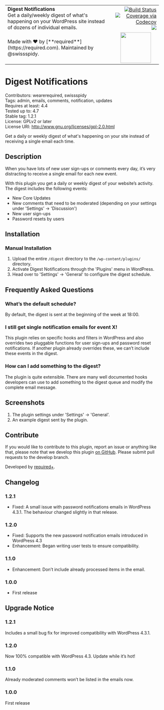 <table width="100%">
	<tr>
		<td align="left" width="70%">
			<strong>Digest Notifications</strong><br />
			Get a daily/weekly digest of what's happening on your WordPress site instead of dozens of individual emails.
		</td>
		<td align="right" width="30%">
			<a href="https://travis-ci.org/wearerequired/digest">
				<img src="https://travis-ci.org/wearerequired/digest.svg?branch=master" alt="Build Status" />
			</a>
			<br />
			<a href="https://codecov.io/gh/wearerequired/digest?branch=master">
				<img src="https://codecov.io/gh/wearerequired/digest/coverage.svg?branch=master" alt="Coverage via Codecov" />
			</a>
			<br />
			<a href="https://codeclimate.com/github/wearerequired/digest">
				<img src="https://codeclimate.com/github/wearerequired/digest/badges/gpa.svg" />
			</a>
		</td>
	</tr>
	<tr>
		<td>
			Made with ❤️ by [**required**](https://required.com). Maintained by @swissspidy.
		</td>
		<td align="center">
			<img src="https://required.com/content/themes/required-valencia/img/logo-required.svg" width="100" />
		</td>
	</tr>
</table>


# Digest Notifications #

Contributors:      wearerequired, swissspidy  
Tags:              admin, emails, comments, notification, updates  
Requires at least: 4.4  
Tested up to:      4.7  
Stable tag:        1.2.1  
License:           GPLv2 or later  
License URI:       http://www.gnu.org/licenses/gpl-2.0.html  

Get a daily or weekly digest of what's happening on your site instead of receiving a single email each time.

## Description ##

When you have lots of new user sign-ups or comments every day, it’s very distracting to receive a single email for each new event.

With this plugin you get a daily or weekly digest of your website’s activity. The digest includes the following events:

* New Core Updates
* New comments that need to be moderated (depending on your settings under 'Settings' -> 'Discussion')
* New user sign-ups
* Password resets by users

## Installation ##

### Manual Installation ###

1. Upload the entire `/digest` directory to the `/wp-content/plugins/` directory.
2. Activate Digest Notifications through the 'Plugins' menu in WordPress.
3. Head over to 'Settings' -> 'General' to configure the digest schedule.

## Frequently Asked Questions ##

### What’s the default schedule? ###

By default, the digest is sent at the beginning of the week at 18:00.

### I still get single notification emails for event X! ###

This plugin relies on specific hooks and filters in WordPress and also overrides two pluggable functions for user sign-ups and password reset notifications. If another plugin already overrides these, we can’t include these events in the digest.

### How can I add something to the digest? ###

The plugin is quite extensible. There are many well documented hooks developers can use to add something to the digest queue and modify the complete email message.

## Screenshots ##

1. The plugin settings under 'Settings' -> 'General'.
2. An example digest sent by the plugin.

## Contribute ##

If you would like to contribute to this plugin, report an issue or anything like that, please note that we develop this plugin [on GitHub](https://github.com/wearerequired/digest). Please submit pull requests to the develop branch.

Developed by [required+](http://required.ch/).

## Changelog ##

### 1.2.1 ###
* Fixed: A small issue with password notifications emails in WordPress 4.3.1. The behaviour changed slightly in that release.

### 1.2.0 ###
* Fixed: Supports the new password notification emails introduced in WordPress 4.3
* Enhancement: Began writing user tests to ensure compatibility.

### 1.1.0 ###
* Enhancement: Don’t include already processed items in the email.

### 1.0.0 ###
* First release

## Upgrade Notice ##

### 1.2.1 ###
Includes a small bug fix for improved compatibility with WordPress 4.3.1.

### 1.2.0 ###
Now 100% compatible with WordPress 4.3. Update while it’s hot!

### 1.1.0 ###
Already moderated comments won’t be listed in the emails now.

### 1.0.0 ###
First release
